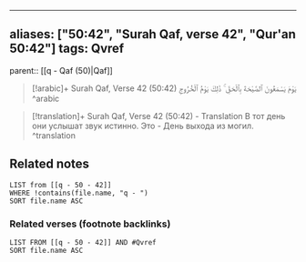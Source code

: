 
---
aliases: ["50:42", "Surah Qaf, verse 42", "Qur'an 50:42"]
tags: Qvref
---

parent:: [[q - Qaf (50)|Qaf]]

> [!arabic]+ Surah Qaf, Verse 42 (50:42)
> <span class="quran-arabic">يَوْمَ يَسْمَعُونَ ٱلصَّيْحَةَ بِٱلْحَقِّ ۚ ذَٰلِكَ يَوْمُ ٱلْخُرُوجِ</span>
^arabic

> [!translation]+ Surah Qaf, Verse 42 (50:42) - Translation
> В тот день они услышат звук истинно. Это - День выхода из могил.
^translation



## Related notes
```dataview
LIST from [[q - 50 - 42]]
WHERE !contains(file.name, "q - ")
SORT file.name ASC
```

### Related verses (footnote backlinks)
```dataview
LIST FROM [[q - 50 - 42]] AND #Qvref
SORT file.name ASC
```

